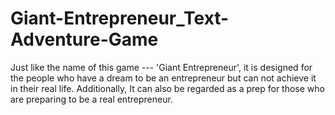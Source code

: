 # Giant-Entrepreneur_Text-Adventure-Game
Just like the name of this game --- 'Giant Entrepreneur', it is designed for the people who have a dream to be an entrepreneur but can not achieve it in their real life. Additionally, It can also be regarded as a prep for those who are preparing to be a real entrepreneur.
